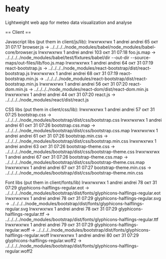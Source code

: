 # heaty
Lightweight web app for meteo data visualization and analyse


== Client ==

Javascript libs (put them in client/js/lib):
lrwxrwxrwx 1 andrei andrei  65 окт 31 07:17 browser.js -> ../../../../node_modules/babel/node_modules/babel-core/browser.js
lrwxrwxrwx 1 andrei andrei 103 окт 31 07:18 foo.js.map -> ../../../../node_modules/babel/test/fixtures/babel/dir --out-dir --source-maps/out-files/lib/foo.js.map
lrwxrwxrwx 1 andrei andrei  64 окт 31 07:19 react-bootstrap.js -> ../../../../node_modules/react-bootstrap/dist/react-bootstrap.js
lrwxrwxrwx 1 andrei andrei  68 окт 31 07:19 react-bootstrap.min.js -> ../../../../node_modules/react-bootstrap/dist/react-bootstrap.min.js
lrwxrwxrwx 1 andrei andrei  56 окт 31 07:20 react-dom.min.js -> ../../../../node_modules/react-dom/dist/react-dom.min.js
lrwxrwxrwx 1 andrei andrei  44 окт 31 07:20 react.js -> ../../../../node_modules/react/dist/react.js


CSS libs (put them in client/css/lib):
lrwxrwxrwx 1 andrei andrei 57 окт 31 07:25 bootstrap.css -> ../../../../node_modules/bootstrap/dist/css/bootstrap.css
lrwxrwxrwx 1 andrei andrei 61 окт 31 07:26 bootstrap.css.map -> ../../../../node_modules/bootstrap/dist/css/bootstrap.css.map
lrwxrwxrwx 1 andrei andrei 61 окт 31 07:26 bootstrap.min.css -> ../../../../node_modules/bootstrap/dist/css/bootstrap.min.css
lrwxrwxrwx 1 andrei andrei 63 окт 31 07:26 bootstrap-theme.css -> ../../../../node_modules/bootstrap/dist/css/bootstrap-theme.css
lrwxrwxrwx 1 andrei andrei 67 окт 31 07:26 bootstrap-theme.css.map -> ../../../../node_modules/bootstrap/dist/css/bootstrap-theme.css.map
lrwxrwxrwx 1 andrei andrei 67 окт 31 07:27 bootstrap-theme.min.css -> ../../../../node_modules/bootstrap/dist/css/bootstrap-theme.min.css


Font libs (put them in client/fonts/lib)
lrwxrwxrwx 1 andrei andrei 78 окт 31 07:29 glyphicons-halflings-regular.eot -> ../../../../node_modules/bootstrap/dist/fonts/glyphicons-halflings-regular.eot
lrwxrwxrwx 1 andrei andrei 78 окт 31 07:29 glyphicons-halflings-regular.svg -> ../../../../node_modules/bootstrap/dist/fonts/glyphicons-halflings-regular.svg
lrwxrwxrwx 1 andrei andrei 78 окт 31 07:29 glyphicons-halflings-regular.ttf -> ../../../../node_modules/bootstrap/dist/fonts/glyphicons-halflings-regular.ttf
lrwxrwxrwx 1 andrei andrei 79 окт 31 07:29 glyphicons-halflings-regular.woff -> ../../../../node_modules/bootstrap/dist/fonts/glyphicons-halflings-regular.woff
lrwxrwxrwx 1 andrei andrei 80 окт 31 07:29 glyphicons-halflings-regular.woff2 -> ../../../../node_modules/bootstrap/dist/fonts/glyphicons-halflings-regular.woff2
